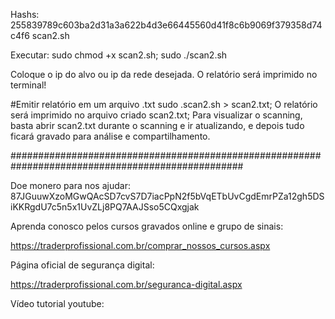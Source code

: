 Hashs:
255839789c603ba2d31a3a622b4d3e66445560d41f8c6b9069f379358d74c4f6 scan2.sh

Executar:
sudo chmod +x scan2.sh;
sudo ./scan2.sh

Coloque o ip do alvo ou ip da rede desejada.
O relatório será imprimido no terminal!

#Emitir relatório em um arquivo .txt
sudo .scan2.sh > scan2.txt;
O relatório será imprimido no arquivo criado scan2.txt;
Para visualizar o scanning, basta abrir scan2.txt durante o scanning e ir atualizando, e depois tudo ficará gravado para análise e compartilhamento.

##################################################################################################

Doe monero para nos ajudar: 87JGuuwXzoMGwQAcSD7cvS7D7iacPpN2f5bVqETbUvCgdEmrPZa12gh5DSiKKRgdU7c5n5x1UvZLj8PQ7AAJSso5CQxgjak

Aprenda conosco pelos cursos gravados online e grupo de sinais:

https://traderprofissional.com.br/comprar_nossos_cursos.aspx 

Página oficial de segurança digital:

https://traderprofissional.com.br/seguranca-digital.aspx

Vídeo tutorial youtube:


